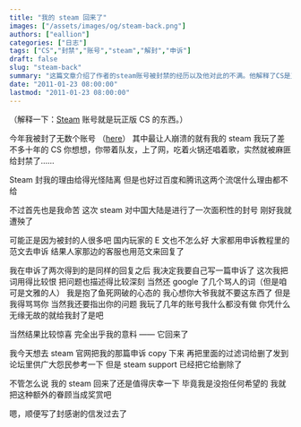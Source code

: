 ```yaml
---
title: "我的 steam 回来了"
images: ["/assets/images/og/steam-back.png"]
authors: ["eallion"]
categories: ["日志"]
tags: ["CS","封禁","账号","steam","解封","申诉"]
draft: false
slug: "steam-back"
summary: "这篇文章介绍了作者的steam账号被封禁的经历以及他对此的不满。他解释了CS是正版游戏的一部分，并且表达了对百度和腾讯的不满。作者分享了自己申诉的经历，通过自己的申诉信成功解封了账号。最后，他感到非常惊喜和庆幸，并写了一封感谢信给steam。"
date: "2011-01-23 08:00:00"
lastmod: "2011-01-23 08:00:00"
---
```


（解释一下：[Steam](http://baike.baidu.com/view/1325872.htm) 账号就是玩正版 CS 的东西。）

今年我被封了无数个账号 （[here](http://eallion.com/banned-account-list)）
其中最让人崩溃的就有我的 steam
我玩了差不多十年的 CS
你想想，你带着队友，上了网，吃着火锅还唱着歌，实然就被麻匪给封禁了……

Steam 封我的理由给得光怪陆离
但是也好过百度和腾讯这两个流氓什么理由都不给

不过首先也是我命苦
这次 steam 对中国大陆是进行了一次面积性的封号
刚好我就遭殃了

可能正是因为被封的人很多吧
国内玩家的 E 文也不怎么好
大家都用申诉教程里的范文去申诉
结果人家那边的客服也用范文来回复了

我在申诉了两次得到的是同样的回复之后
我决定我要自己写一篇申诉了
这次我把词用得比较恨
把问题也描述得比较深刻
当然还 google 了几个骂人的词（但是咱可是文雅的人）
我是抱了鱼死网破的心态的
我心想你大爷我就不要这东西了
但是我得骂骂你
当然我还要指出你的问题
我玩了几年的账号我什么都没有做
你凭什么无缘无故的就给我封了是吧

当然结果比较惊喜
完全出乎我的意料 —— 它回来了

我今天想去 steam 官网把我的那篇申诉 copy 下来
再把里面的过滤词给删了发到论坛里供广大怨民参考一下
但是 steam support 已经把它给删除了

不管怎么说
我的 steam 回来了还是值得庆幸一下
毕竟我是没抱任何希望的
我就把这种额外的眷顾当成奖赏吧

嗯，顺便写了封感谢的信发过去了
